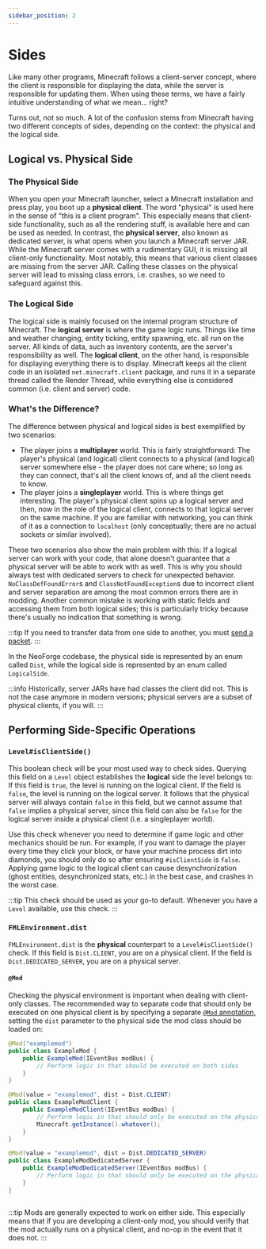```yaml
---
sidebar_position: 2
---
```

# Sides

Like many other programs, Minecraft follows a client-server concept, where the client is responsible for displaying the data, while the server is responsible for updating them. When using these terms, we have a fairly intuitive understanding of what we mean... right?

Turns out, not so much. A lot of the confusion stems from Minecraft having two different concepts of sides, depending on the context: the physical and the logical side.

## Logical vs. Physical Side

### The Physical Side

When you open your Minecraft launcher, select a Minecraft installation and press play, you boot up a **physical client**. The word "physical" is used here in the sense of "this is a client program". This especially means that client-side functionality, such as all the rendering stuff, is available here and can be used as needed. In contrast, the **physical server**, also known as dedicated server, is what opens when you launch a Minecraft server JAR. While the Minecraft server comes with a rudimentary GUI, it is missing all client-only functionality. Most notably, this means that various client classes are missing from the server JAR. Calling these classes on the physical server will lead to missing class errors, i.e. crashes, so we need to safeguard against this.

### The Logical Side

The logical side is mainly focused on the internal program structure of Minecraft. The **logical server** is where the game logic runs. Things like time and weather changing, entity ticking, entity spawning, etc. all run on the server. All kinds of data, such as inventory contents, are the server's responsibility as well. The **logical client**, on the other hand, is responsible for displaying everything there is to display. Minecraft keeps all the client code in an isolated `net.minecraft.client` package, and runs it in a separate thread called the Render Thread, while everything else is considered common (i.e. client and server) code.

### What's the Difference?

The difference between physical and logical sides is best exemplified by two scenarios:

- The player joins a **multiplayer** world. This is fairly straightforward: The player's physical (and logical) client connects to a physical (and logical) server somewhere else - the player does not care where; so long as they can connect, that's all the client knows of, and all the client needs to know.
- The player joins a **singleplayer** world. This is where things get interesting. The player's physical client spins up a logical server and then, now in the role of the logical client, connects to that logical server on the same machine. If you are familiar with networking, you can think of it as a connection to `localhost` (only conceptually; there are no actual sockets or similar involved).

These two scenarios also show the main problem with this: If a logical server can work with your code, that alone doesn't guarantee that a physical server will be able to work with as well. This is why you should always test with dedicated servers to check for unexpected behavior. `NoClassDefFoundError`s and `ClassNotFoundException`s due to incorrect client and server separation are among the most common errors there are in modding. Another common mistake is working with static fields and accessing them from both logical sides; this is particularly tricky because there's usually no indication that something is wrong.

:::tip
If you need to transfer data from one side to another, you must [send a packet][networking].
:::

In the NeoForge codebase, the physical side is represented by an enum called `Dist`, while the logical side is represented by an enum called `LogicalSide`.

:::info
Historically, server JARs have had classes the client did not. This is not the case anymore in modern versions; physical servers are a subset of physical clients, if you will.
:::

## Performing Side-Specific Operations

### `Level#isClientSide()`

This boolean check will be your most used way to check sides. Querying this field on a `Level` object establishes the  **logical** side the level belongs to: If this field is `true`, the level is running on the logical client. If the field is `false`, the level is running on the logical server. It follows that the physical server will always contain `false` in this field, but we cannot assume that `false` implies a physical server, since this field can also be `false` for the logical server inside a physical client (i.e. a singleplayer world).

Use this check whenever you need to determine if game logic and other mechanics should be run. For example, if you want to damage the player every time they click your block, or have your machine process dirt into diamonds, you should only do so after ensuring `#isClientSide` is `false`. Applying game logic to the logical client can cause desynchronization (ghost entities, desynchronized stats, etc.) in the best case, and crashes in the worst case.

:::tip
This check should be used as your go-to default. Whenever you have a `Level` available, use this check.
:::

### `FMLEnvironment.dist`

`FMLEnvironment.dist` is the **physical** counterpart to a `Level#isClientSide()` check. If this field is `Dist.CLIENT`, you are on a physical client. If the field is `Dist.DEDICATED_SERVER`, you are on a physical server.


#### `@Mod`

Checking the physical environment is important when dealing with client-only classes. The recommended way to separate code that should only be executed on one physical client is by specifying a separate [`@Mod` annotation][mod], setting the `dist` parameter to the physical side the mod class should be loaded on:

```java
@Mod("examplemod")
public class ExampleMod {
    public ExampleMod(IEventBus modBus) {
        // Perform logic in that should be executed on both sides
    }
}

@Mod(value = "examplemod", dist = Dist.CLIENT) 
public class ExampleModClient {
    public ExampleModClient(IEventBus modBus) {
        // Perform logic in that should only be executed on the physical client
        Minecraft.getInstance().whatever();
    }
}

@Mod(value = "examplemod", dist = Dist.DEDICATED_SERVER) 
public class ExampleModDedicatedServer {
    public ExampleModDedicatedServer(IEventBus modBus) {
        // Perform logic in that should only be executed on the physical server
    }
}
```

```java

```

:::tip
Mods are generally expected to work on either side. This especially means that if you are developing a client-only mod, you should verify that the mod actually runs on a physical client, and no-op in the event that it does not.
:::

[networking]: ../networking/index.md
[mod]: ../gettingstarted/modfiles.md#javafml-and-mod
